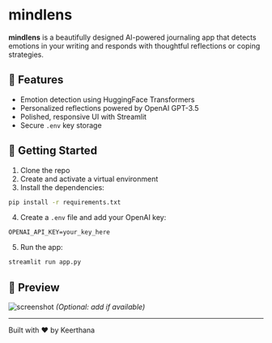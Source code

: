 # mindlens

**mindlens** is a beautifully designed AI-powered journaling app that detects emotions in your writing and responds with thoughtful reflections or coping strategies.

## 🌟 Features
- Emotion detection using HuggingFace Transformers
- Personalized reflections powered by OpenAI GPT-3.5
- Polished, responsive UI with Streamlit
- Secure `.env` key storage

## 🚀 Getting Started
1. Clone the repo
2. Create and activate a virtual environment
3. Install the dependencies:
```bash
pip install -r requirements.txt
```
4. Create a `.env` file and add your OpenAI key:
```
OPENAI_API_KEY=your_key_here
```
5. Run the app:
```bash
streamlit run app.py
```

## 🧠 Preview
![screenshot](assets/mindlens-preview.png) *(Optional: add if available)*

---
Built with &#10084; by Keerthana
